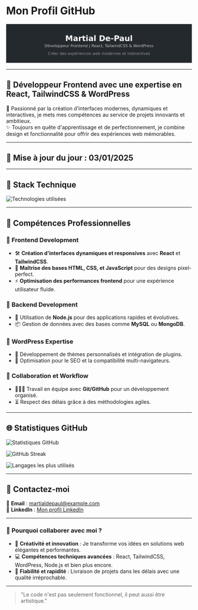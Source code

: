 # Mon Profil GitHub

![Bannière personnalisée](https://raw.githubusercontent.com/Martialdepaul/MartialDePaul/refs/heads/main/banner.png)

---

## 🌟 **Développeur Frontend avec une expertise en React, TailwindCSS & WordPress**

🎯 Passionné par la création d’interfaces modernes, dynamiques et interactives, je mets mes compétences au service de projets innovants et ambitieux.  
✨ Toujours en quête d'apprentissage et de perfectionnement, je combine design et fonctionnalité pour offrir des expériences web mémorables.

---

## 📅 **Mise à jour du jour** : 03/01/2025

---

## 🔧 **Stack Technique**

![Technologies utilisées](https://skillicons.dev/icons?i=html,css,js,react,nodejs,tailwind,bootstrap,php,wordpress,jquery)

---

## 💼 **Compétences Professionnelles**

### 🔹 **Frontend Development**

- 🛠️ **Création d’interfaces dynamiques et responsives** avec **React** et **TailwindCSS**.
- 🎨 **Maîtrise des bases HTML, CSS, et JavaScript** pour des designs pixel-perfect.
- ⚡ **Optimisation des performances frontend** pour une expérience utilisateur fluide.

### 🔹 **Backend Development**

- 🔧 Utilisation de **Node.js** pour des applications rapides et évolutives.
- 📦 Gestion de données avec des bases comme **MySQL** ou **MongoDB**.

### 🔹 **WordPress Expertise**

- 📝 Développement de thèmes personnalisés et intégration de plugins.
- 🚀 Optimisation pour le SEO et la compatibilité multi-navigateurs.

### 🔹 **Collaboration et Workflow**

- 🧑‍🤝‍🧑 Travail en équipe avec **Git/GitHub** pour un développement organisé.
- ⏳ Respect des délais grâce à des méthodologies agiles.

---

## 🌐 **Statistiques GitHub**

![Statistiques GitHub](https://github-readme-stats.vercel.app/api?username=Martialdepaul&show_icons=true&theme=radical)

![GitHub Streak](https://github-readme-streak-stats.herokuapp.com/?user=Martialdepaul&theme=radical)

![Langages les plus utilisés](https://github-readme-stats.vercel.app/api/top-langs/?username=Martialdepaul&layout=compact&theme=radical)

---

## 💼 **Contactez-moi**

📧 **Email** : [martialdepaul@example.com](mailto:martialdepaul@example.com)  
🔗 **LinkedIn** : [Mon profil LinkedIn](https://www.linkedin.com/in/martialdepaul)

---

### 🎉 **Pourquoi collaborer avec moi ?**

- 🌟 **Créativité et innovation** : Je transforme vos idées en solutions web élégantes et performantes.
- 💻 **Compétences techniques avancées** : React, TailwindCSS, WordPress, Node.js et bien plus encore.
- 🚀 **Fiabilité et rapidité** : Livraison de projets dans les délais avec une qualité irréprochable.

---

> "Le code n'est pas seulement fonctionnel, il peut aussi être artistique."
